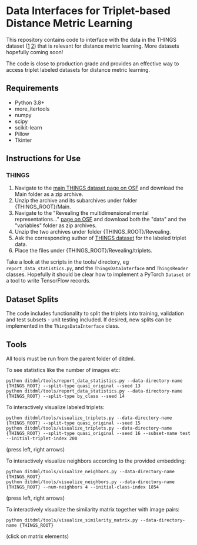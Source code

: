 # Data Interfaces for Triplet-based Distance Metric Learning

This repository contains code to interface with the data in the THINGS dataset (<a href="https://journals.plos.org/plosone/article?id=10.1371/journal.pone.0223792">1</a> <a href="https://www.nature.com/articles/s41562-020-00951-3">2</a>) that is relevant for distance metric learning. More datasets hopefully coming soon!

The code is close to production grade and provides an effective way to access triplet labeled datasets for distance metric learning.

## Requirements

* Python 3.8+
* more_itertools
* numpy
* scipy
* scikit-learn
* Pillow
* Tkinter

## Instructions for Use

### THINGS

1. Navigate to the <a href="https://osf.io/jum2f/">main THINGS dataset page on OSF</a> and download the Main folder as a zip archive.
2. Unzip the archive and its subarchives under folder {THINGS_ROOT}/Main.
3. Navigate to the "Revealing the multidimensional mental representations..." <a href="https://osf.io/z2784/">page on OSF</a> and download both the "data" and the "variables" folder as zip archives.
4. Unzip the two archives under folder {THINGS_ROOT}/Revealing.
5. Ask the corresponding author of <a href="https://www.nature.com/articles/s41562-020-00951-3">THINGS dataset</a> for the labeled triplet data.
6. Place the files under {THINGS_ROOT}/Revealing/triplets.

Take a look at the scripts in the tools/ directory, eg ```report_data_statistics.py```, and the ```ThingsDataInterface``` and ```ThingsReader``` classes. Hopefully it should be clear how to implement a PyTorch ```Dataset``` or a tool to write TensorFlow records.

## Dataset Splits

The code includes functionality to split the triplets into training, validation and test subsets - unit testing included. If desired, new splits can be implemented in the ```ThingsDataInterface``` class.

## Tools

All tools must be run from the parent folder of ditdml.

To see statistics like the number of images etc:

```
python ditdml/tools/report_data_statistics.py --data-directory-name {THINGS_ROOT} --split-type quasi_original --seed 13
python ditdml/tools/report_data_statistics.py --data-directory-name {THINGS_ROOT} --split-type by_class --seed 14
```

To interactively visualize labeled triplets:

```
python ditdml/tools/visualize_triplets.py --data-directory-name {THINGS_ROOT} --split-type quasi_original --seed 15
python ditdml/tools/visualize_triplets.py --data-directory-name {THINGS_ROOT} --split-type quasi_original --seed 16 --subset-name test --initial-triplet-index 200
```

(press left, right arrows)

To interactively visualize neighbors according to the provided embedding:

```
python ditdml/tools/visualize_neighbors.py --data-directory-name {THINGS_ROOT}
python ditdml/tools/visualize_neighbors.py --data-directory-name {THINGS_ROOT} --num-neighbors 4 --initial-class-index 1854
```

(press left, right arrows)

To interactively visualize the similarity matrix together with image pairs:

```
python ditdml/tools/visualize_similarity_matrix.py --data-directory-name {THINGS_ROOT}
```

(click on matrix elements)
